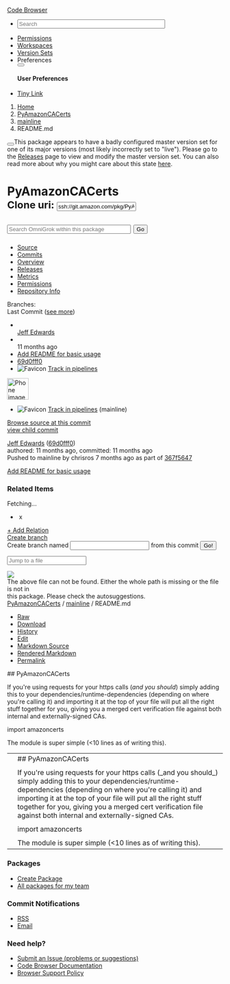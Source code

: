 <!DOCTYPE html>
<html>
<head>
<title>README.md - PyAmazonCACerts - Code Browser</title>
<meta content='width=device-width, initial-scale=1' name='viewport'>
<meta content='true' name='use-sentry'>
<meta content='612b9c7b-dd7b-41c8-b9f9-86bee7acb629' name='request-id'>
<meta name="csrf-param" content="authenticity_token" />
<meta name="csrf-token" content="x7jPlaCqYVlYn2B2OCJYce2jOExM8MYD4t+kzTIF0Ek2AmPcCkoFVm1mmTqQmWXO6BGVb9RDcVPHBTxCUAn3lA==" />
<meta content='IE=edge' http-equiv='X-UA-Compatible'>
<link rel="shortcut icon" type="image/x-icon" href="https://internal-cdn.amazon.com/code.amazon.com/pub/assets/cdn/favicon-ab8a20c61652d108f6639a5452236eb5.ico" />
<link rel="stylesheet" media="all" href="//internal-cdn.amazon.com/oneg.amazon.com/assets/3.2.4/css/application.min.css" />
<link rel="stylesheet" media="all" href="https://internal-cdn.amazon.com/code.amazon.com/pub/assets/cdn/vendor-aeee840f8238d11380f6625bc01a5ff9.css" />
<link rel="stylesheet" media="all" href="https://internal-cdn.amazon.com/code.amazon.com/pub/assets/cdn/application-oneg-d87300855f7e58bb941be66f93e490fd.css" />
<link rel="stylesheet" media="all" href="https://internal-cdn.amazon.com/is-it-down.amazon.com/stylesheets/stripe.css" />
<style>
  /* line 1, (__TEMPLATE__) */
  .absolute-time {
    display: none; }
  
  /* line 3, (__TEMPLATE__) */
  .relative-time {
    display: auto; }
</style>
<style>
  /* line 1, (__TEMPLATE__) */
  .add_related_items {
    display: none; }
  
  /* line 3, (__TEMPLATE__) */
  #related_items {
    min-height: 75px; }
    /* line 5, (__TEMPLATE__) */
    #related_items .error {
      color: red; }
</style>
<link rel="stylesheet" media="screen" href="https://internal-cdn.amazon.com/code.amazon.com/pub/assets/cdn/spiffy_diffy_assets/spiffy_diffy-d3369a20c1b52ab59f433e45843299f2.css" />
<link rel="stylesheet" media="screen" href="https://internal-cdn.amazon.com/code.amazon.com/pub/assets/cdn/blobs-d793b26e66a0641d0db9e3b45482a842.css" />

</head>
<body>
<nav class='navbar navbar-default hidden-print' role='navigation'>
<div class='container-fluid'>
<div class='navbar-header'>
<a class='navbar-brand' href='/'>Code Browser</a>
</div>
<ul class='nav navbar-nav'>
<li>
<form action='/packages/search' class='form-inline navbar-search navbar-form'>
<div class='input-append'>
<input accesskey='s' class='hinted input-medium autocomplete search-query form-control search' data-autocomplete-url='/packages/autocomplete_package_id?vs=true' id='package_id_autocomplete' name='term' placeholder='Search' size='40' title='Search' type='text'>
</div>
</form>
</li>
<li>
<a href="/permissions">Permissions</a>
</li>
<li>
<a href="/workspaces/wangting">Workspaces</a>
</li>
<li>
<a href="/version-sets">Version Sets</a>
</li>
<li>
<a data-target='#preferences_dialog' data-toggle='modal' id='preferences'>Preferences</a>
<div class='modal fade' id='preferences_dialog' role='dialog'>
<div class='modal-dialog modal-md'>
<div class='modal-content'>
<div class='modal-header'>
<button class='close' data-dismiss='modal' type='button'>
<i class='fa fa-times'></i>
</button>
<h4 class='modal-title'>User Preferences</h4>
</div>
<div class='modal-body'>
<div class='text-center'>
<i class='fa fa-spinner fa-spin'></i>
</div>
</div>
</div>
</div>
</div>
</li>
</ul>
<div class='pull-right' id='delight'></div>
<ul class='nav navbar-nav navbar-right'>
<li><a target="_blank" onclick="window.open('http://tiny/submit/url?opaque=1&name=' + encodeURIComponent('/packages/PyAmazonCACerts/blobs/69d0fff03b4836a83bc2d1f6b74fd666eed7637b/--/README.md'+location.hash)); return false;" href="#">Tiny Link  <i class="fa fa-external-link"></i></a></li>
</ul>
<div id='query_string_instruction' style='display: none' title='Advanced Search'>
<h3>
Description
</h3>
<p>
Advanced Search allows user to specify search fields for each term. It also supports boolean algebra, wildcard and regular expressions.
<br>
If you are searching for phrases or sentences, Advanced Search should be able to provide more relevant result.
</p>
<h3>
Usage
</h3>
<ul>
<li>
Terms are seperated by spaces. Phrases or sentences should be quoted.
</li>
<li>
Wildcards like "?" or "*" are alllowed. But try to use leading wildcard with caution for better performance.
</li>
<li>
Regular expressions are also supported. To do that the string should be enclosed in two forward slash "/".
</li>
<li>
Specify a field name with "field_name:term". If a field name is not specified, the search will be done in "package" field.
</li>
<li>
Join multiple queries with "AND", "OR", and group them with "()". Be sure to type them in uppercase.
</li>
<li>
Fuzzy search is done by appending "~fuzziness_level" to the search term.
</li>
</ul>
<h3>
Fields
</h3>
<ul>
<li>
package (Brazil package name)
</li>
<li>
branch (package branch name)
</li>
<li>
file (file name)
</li>
<li>
path (file path)
</li>
<li>
code (source file content)
</li>
<li>
abstract (package short description)
</li>
<li>
description (package description)
</li>
</ul>
<h3>
Examples
</h3>
<table class='example_table'>
<tr class='example_table'>
<th class='example_table'>
Search for...
</th>
<th class='example_table'>
with query...
</th>
</tr>
<tr class='example_table'>
<td class='example_table'>
Package name you are not sure
</td>
<td class='example_table'>
AmazonABCWebsite~3
</td>
</tr>
<tr class='example_table'>
<td class='example_table'>
Sentence
</td>
<td class='example_table'>
description:"package created by octane"
</td>
</tr>
<tr class='example_table'>
<td class='example_table'>
Available clients for a service
</td>
<td class='example_table'>
package:ElasticSearchService*Client
</td>
</tr>
<tr class='example_table'>
<td class='example_table'>
Certain file type in a package
</td>
<td class='example_table'>
package:CodeBrowserWebsite AND file:*.rb
</td>
</tr>
<tr class='example_table'>
<td class='example_table'>
Package with given dependencies
</td>
<td class='example_table'>
file:Config AND (code:"Ruby-aws-sdk" AND code:ServiceMonitoring)
</td>
</tr>
</table>
<h3>
Reference
</h3>
<a href='https://www.elastic.co/guide/en/elasticsearch/reference/current/query-dsl-query-string-query.html' target='_blank'>
"Query String Query" in ElasticSearch document
</a>
</div>

</div>
</nav>

<div class='container-fluid'>
<ol class='breadcrumb'>
<li>
<a href="/">Home</a>
</li>
<li><a href="/packages/PyAmazonCACerts">PyAmazonCACerts</a></li>
<li><a href="/packages/PyAmazonCACerts/trees/mainline/--/">mainline</a></li>
<li class='.active'>README.md</li>


</ol>
<div id='content'>
</div>

<!-- Always showing this error message, but with the "hidden" class.  The package_badges script fetches more info and conditionally displays this. -->
<div class="alert hidden master_vs_problem alert-warning"><button type="button" class="close" data-dismiss="alert"><i class="fa fa-times-circle"></i></button><i class="ocon-white-warning"></i>This package appears to have a badly configured master version set for one of its major versions (most likely incorrectly set to "live").
Please go to the <a href="/packages/PyAmazonCACerts/releases">Releases</a> page to view and modify the master version set.
You can also read more about why you might care about this state <a href="https://w.amazon.com/index.php/BuilderTools/Product/OmniGrok/UserGuide#What_Brazil_code_gets_indexed.3F">here</a>.
</div><div class='page-header'>
<h1>
<span>
PyAmazonCACerts
</span>
<div class='star' data-package='PyAmazonCACerts'></div>
<div class='badges'>
<span id='third_party' style='display: none;'>
<span class='label label-info'>Third Party Package</span>
</span>
</div>
<small class='hidden-print'>
<a class='powertip autoselect pull-right' data-powertip='brazil ws use -p PyAmazonCACerts' id='bw_use'>
<i class='glyphicon glyphicon-download-alt'></i>
</a>
</small>
<small>
<span class='clone subtext pull-right hidden-print'>
<form class='form-inline'>
Clone uri:
<input class='form-control input-sm' type='text' value='ssh://git.amazon.com/pkg/PyAmazonCACerts'>
</form>
</span>

</small>
<small>
<div class='pull-right hidden-print' id='code_search_box'>
<form class="form-inline" action="/search_redirector" accept-charset="UTF-8" method="get"><input name="utf8" type="hidden" value="&#x2713;" />
<div class='input-group search '><input type="text" name="search_term" id="search_term" placeholder="Search OmniGrok within this package" size="33" class="form-control input-sm" />
<span class='input-group-btn'><button class='btn' type='submit'>Go</button></span></div><input type="hidden" name="package" id="package" value="PyAmazonCACerts" />
<input type="hidden" name="path" id="path" value="README.md" />
</form>

</div>

</small>
</h1>
</div>
<div class='row'>
<div class='col-md-9'>
<ul class='nav nav-pills bottom-buffer-small hidden-print'>
<li class='active'><a href="/packages/PyAmazonCACerts">Source</a></li>
<li><a href="/packages/PyAmazonCACerts/logs">Commits</a></li>
<li><a href="https://devcentral.amazon.com/ac/brazil/directory/package/overview/PyAmazonCACerts">Overview</a></li>
<li><a href="/packages/PyAmazonCACerts/releases">Releases</a></li>
<li><a href="/packages/PyAmazonCACerts/metrics/69d0fff03b4836a83bc2d1f6b74fd666eed7637b">Metrics</a></li>
<li><a href="/packages/PyAmazonCACerts/permissions">Permissions</a></li>
<li><a href="/packages/PyAmazonCACerts/repo-info">Repository Info</a></li>
</ul>

</div>
<div class='col-md-3'>
<div id='branch_and_search_box'>
<div class='hidden-print' id='branch_dropdown'>
<label for="branches">Branches: </label>
<input id='branches' name='branches' type='hidden'>
</div>

</div>

</div>
</div>
<div class='last_commit panel panel-default top-buffer-small'>
<div class='last_commit_heading'>
Last Commit
<span class='subtext'>
(<a class="commit-see-more" href="#">see more</a>)
</span>
</div>
<div class='panel-body'>
<ul class='last-commit-summary list-unstyled list-inline'>
<li class='commiter'></li>
<a href="https://code.amazon.com/users/jeffe/activity">Jeff Edwards</a>
<li class='time'></li>
<span title='Committed on January 12, 2016 09:30:11 AM PST' class='relative-time hover_tooltip year_old'>11 months ago</span><span class='absolute-time hover_tooltip year_old'>2016-01-12 09:30:11</span>
<li class='commit_message'>
<span class='refs'>
</span>
<a class='powertip commit black' data-commit-id='69d0fff03b4836a83bc2d1f6b74fd666eed7637b' href='/packages/PyAmazonCACerts/commits/69d0fff03b4836a83bc2d1f6b74fd666eed7637b'>
Add README for basic usage
</a>
</li>
<li><a class="mono powertip autoselect" data-powertip="69d0fff03b4836a83bc2d1f6b74fd666eed7637b" href="/packages/PyAmazonCACerts/commits/69d0fff03b4836a83bc2d1f6b74fd666eed7637b#README.md">69d0fff0</a></li>
<li>
<img src="https://pipelines.amazon.com/favicon.ico" alt="Favicon" />
<a href="https://pipelines.amazon.com/changes/PKG/PyAmazonCACerts/mainline/GitFarm:69d0fff03b4836a83bc2d1f6b74fd666eed7637b">Track in pipelines</a>
</li>
</ul>

<div class='swappable-with-brief-header'>
<div class='commit_header'>
<div class='portrait'><a href="https://code.amazon.com/users/jeffe/activity"><img class="" width="50" onerror="this.onerror=null; this.src=&#39;https://internal-cdn.amazon.com/code.amazon.com/pub/assets/cdn/default-user-39906d97be8dc4ee8b930b03f3e1b8f6.gif&#39;" src="https://internal-cdn.amazon.com/badgephotos.amazon.com/phone-image.pl?uid=jeffe" alt="Phone image" /></a></div>
<div class='details'>
<div class='pull-right' id='track_pipeline_change' style='clear-right'>
<ul class='list-unstyled'>
<li>
<img src="https://pipelines.amazon.com/favicon.ico" alt="Favicon" />
<a href="https://pipelines.amazon.com/changes/PKG/PyAmazonCACerts/mainline/GitFarm:69d0fff03b4836a83bc2d1f6b74fd666eed7637b">Track in pipelines</a>
<span class='subtext'>(mainline)</span>
</li>
</ul>
</div>
<div class='pull-right' id='browse_source' style='clear: right'>
<a href="/packages/PyAmazonCACerts/trees/69d0fff03b4836a83bc2d1f6b74fd666eed7637b">Browse source at this commit</a>
</div>
<div class='pull-right' id='child_link' style='clear: right'>
<a href="/packages/PyAmazonCACerts/commits/69d0fff03b4836a83bc2d1f6b74fd666eed7637b.child">view child commit</a>
</div>
<ul class='list-unstyled pull-right' style='clear: right'>
</ul>
<div class='author'>
<span class='name'><a href="https://code.amazon.com/users/jeffe/activity">Jeff Edwards</a></span>
<span class='sha1'>
(<a class='powertip autoselect' data-powertip='69d0fff03b4836a83bc2d1f6b74fd666eed7637b' href='/packages/PyAmazonCACerts/commits/69d0fff03b4836a83bc2d1f6b74fd666eed7637b'>69d0fff0</a>)
</span>
<div class='subtext'>
authored: <span title='January 12, 2016 09:30:11 AM PST' class='relative-time hover_tooltip year_old'>11 months ago</span><span class='absolute-time hover_tooltip year_old'>2016-01-12 09:30:11</span>, committed: <span title='January 12, 2016 09:30:11 AM PST' class='relative-time hover_tooltip year_old'>11 months ago</span><span class='absolute-time hover_tooltip year_old'>2016-01-12 09:30:11</span>
<div class='summaries'>
<div class='summary'>
Pushed to
<span class='autoselect branch powertip ref' data-powertip='mainline'>mainline</span>
by chrisros <span title='May 18, 2016 11:04:16 AM PDT' class='relative-time hover_tooltip year_old'>7 months ago</span><span class='absolute-time hover_tooltip year_old'>2016-05-18 11:04:16</span> as part of <a class='powertip autoselect' data-powertip='367f564733834fe3a3d57e5cfa9ea358dc286897' href='/packages/PyAmazonCACerts/commits/367f564733834fe3a3d57e5cfa9ea358dc286897'>367f5647</a>
</div>
</div>


</div>
<p class='top-buffer'>
<span class='subject'>
<a href="/packages/PyAmazonCACerts/commits/69d0fff03b4836a83bc2d1f6b74fd666eed7637b">Add README for basic usage</a>
</span>
</p>
</div>
<div id='related_items'>
<h3>Related Items</h3>
<div class='fetching subtext'>
Fetching...
</div>
<div class='msg subtext' style='display: none'>
No related items found.
</div>
<ul data-bind='foreach: relatedItemsModel().relatedItems, visible: relatedItemsModel().relatedItems().length &gt; 0'>
<li>
<span data-bind='text: type'></span>
<a data-bind='text: link.title, attr: {href: link.url}'></a>
<a class='delete_relation' data-bind="attr: {href: '/delete-relation?eid=' + link.eid}" onclick='return confirm("Really delete this relation?")'>
<span class='red'>&nbsp;x&nbsp;</span>
</a>
</li>
</ul>
<div class='add_relation_link'>
<a href='#'>+ Add Relation</a>
</div>
<div class='add_related_items'>
<form action="/create_relation" accept-charset="UTF-8" method="post"><input name="utf8" type="hidden" value="&#x2713;" /><input type="hidden" name="authenticity_token" value="Dw1qoQTL0Q1dIywCmaNjuu7bP7OhgZnODJKbpOnvzc/+t8boriu1Amja1U4xGF4F62mSkDkyLp4pSAMri+PqEg==" />
Relate this commit to url:
<input name='relation' type='text'>
<input type="hidden" name="package_id" id="package_id" value="PyAmazonCACerts" />
<input type="hidden" name="commit_id" id="commit_id" value="69d0fff03b4836a83bc2d1f6b74fd666eed7637b" />
<input type="submit" name="commit" value="Save" class="btn btn-default" />
</form>

</div>
</div>
<div class='pull-right' id='create_branch'>
<a href='#'>Create branch</a>
<form action="/packages/PyAmazonCACerts/create-branch" accept-charset="UTF-8" method="post"><input name="utf8" type="hidden" value="&#x2713;" /><input type="hidden" name="authenticity_token" value="QuqfGPfPelV4Vva59162oFs/QIHgJHyX9KHgB3aDeluzUDNRXS8eWk2vD/Vf5YsfXo3toniXy8fRe3iIFI9dhg==" />
Create branch named
<input type="text" name="branch_name" id="branch_name" />
from this commit
<input type="hidden" name="source_sha1" id="source_sha1" value="69d0fff03b4836a83bc2d1f6b74fd666eed7637b" />
<input type="submit" name="commit" value="Go!" class="btn btn-default" />
</form>

</div>
</div>
</div>

</div>
</div>
</div>
<div class='clear'></div>

<div class='jump_to_file hidden-print'>
<div class='jump_to_file_form'>
<form class='form_inline' onSubmit='return false'>
<input type="hidden" name="package_id" id="package_id" value="PyAmazonCACerts" />
<input type="hidden" name="commit_id_for_file" id="commit_id_for_file" value="mainline" />
<div class='input-append'>
<input accesskey='j' class='hinted form-control search' id='filesearch' name='file' placeholder='Jump to a file' title='Jump to a file' type='text'>
</div>
<div class='jump_to_file_dismiss'></div>
</form>
</div>
<div class='jump_to_file_popup'><a class='help helpPopup' data-content="Here you can enter the name of the file and it will provide suggestions with the matching file names and the path for the same.&lt;br/&gt; After selecting the required file, it will redirect to that file. The keyboard shortcut is 'CTRL+j'.">
<img src='https://internal-cdn.amazon.com/btk.amazon.com/img/icons-1.0/tooltip-bubble.png'>
</a>
</div>
<div class='jump_to_file_error'>
The above file can not be found. Either the whole path is missing or the file is not in
<br>this package. Please check the autosuggestions.</br>
</div>
</div>

<!--
mime_type: text/plain
-->
<div class='file_header'>
<div class='path_breadcrumbs'>
<div class='path_breadcrumbs'>
<span class='path_breadcrumb'><a href="/packages/PyAmazonCACerts">PyAmazonCACerts</a></span> / <span class='path_breadcrumb'><a href="/packages/PyAmazonCACerts/trees/mainline/--/">mainline</a></span> / <span class='path_breadcrumb'>README.md</span>
</div>

</div>
<div class='hidden-print' id='file_actions'>
<ul class='button_group'>
<li>
<a class="minibutton" href="/packages/PyAmazonCACerts/blobs/mainline/--/README.md?raw=1">Raw</a>
</li>
<li>
<a class="minibutton" href="/packages/PyAmazonCACerts/blobs/mainline/--/README.md?download=1">Download</a>
</li>
<li>
<a class="minibutton" href="/packages/PyAmazonCACerts/logs/mainline?path=README.md">History</a>
</li>
<li>
<a class="minibutton" href="/packages/PyAmazonCACerts/blobs/mainline/--/README.md/edit_file_online">Edit</a>
</li>
<li>
<a class="minibutton md_control_raw" href="#raw_markdown">Markdown Source</a>
</li>
<li>
<a class="minibutton md_control_rendered selected active" href="#">Rendered Markdown</a>
</li>
<li class='permalink'>
<a class="minibutton" href="/packages/PyAmazonCACerts/blobs/69d0fff03b4836a83bc2d1f6b74fd666eed7637b/--/README.md">Permalink</a>
</li>
</ul>
</div>
<div class='clear'></div>
<markdown add-raw-if-needed='true'>
## PyAmazonCACerts

If you're using requests for your https calls (_and you should_) simply adding this to your dependencies/runtime-dependencies (depending on where you're calling it) and importing it at the top of your file will put all the right stuff together for you, giving you a merged cert verification file against both internal and externally-signed CAs.

import amazoncerts

The module is super simple (&lt;10 lines as of writing this).

</markdown>
<div class='blob hidden-print highlighttable markdown_source' ng_non_bindable>
    <div class="js-syntax-highlight-wrapper">
      <table class="code js-syntax-highlight">
        <tbody>
            <tr class="line_holder" id="L1">
              <td class="line-num" data-linenumber="1">
                <span class="linked-line" unselectable="on" data-linenumber="1"></span>
              </td>
              <td class="line_content"><span class="gu">## PyAmazonCACerts</span>
</td>
            </tr>
            <tr class="line_holder" id="L2">
              <td class="line-num" data-linenumber="2">
                <span class="linked-line" unselectable="on" data-linenumber="2"></span>
              </td>
              <td class="line_content">
</td>
            </tr>
            <tr class="line_holder" id="L3">
              <td class="line-num" data-linenumber="3">
                <span class="linked-line" unselectable="on" data-linenumber="3"></span>
              </td>
              <td class="line_content">If you&#39;re using requests for your https calls (_and you should_) simply adding this to your dependencies/runtime-dependencies (depending on where you&#39;re calling it) and importing it at the top of your file will put all the right stuff together for you, giving you a merged cert verification file against both internal and externally-signed CAs.
</td>
            </tr>
            <tr class="line_holder" id="L4">
              <td class="line-num" data-linenumber="4">
                <span class="linked-line" unselectable="on" data-linenumber="4"></span>
              </td>
              <td class="line_content">
</td>
            </tr>
            <tr class="line_holder" id="L5">
              <td class="line-num" data-linenumber="5">
                <span class="linked-line" unselectable="on" data-linenumber="5"></span>
              </td>
              <td class="line_content">import amazoncerts
</td>
            </tr>
            <tr class="line_holder" id="L6">
              <td class="line-num" data-linenumber="6">
                <span class="linked-line" unselectable="on" data-linenumber="6"></span>
              </td>
              <td class="line_content">
</td>
            </tr>
            <tr class="line_holder" id="L7">
              <td class="line-num" data-linenumber="7">
                <span class="linked-line" unselectable="on" data-linenumber="7"></span>
              </td>
              <td class="line_content">The module is super simple (&lt;10 lines as of writing this).</td>
            </tr>
        </tbody>
      </table>
    </div>

</div>
</div>


</div>
<nav class='navbar navbar-default footer' role='navigation'>
<footer class='footer top-buffer' id='footer'>
<div class='col-sm-9 col-md-8 main'>
<h3>Packages</h3>
<ul class='unstyled'>
<li><a href="https://octane.amazon.com/package">Create Package</a></li>
<li><a href="/packages/find_by_team_for_user">All packages for my team</a></li>
</ul>
<h3>Commit Notifications</h3>
<ul class='unstyled'>
<li><a href="https://w.amazon.com/index.php/BuilderTools/Product/RevisionControl/CommitNotifications">RSS</a></li>
<li><a href="/commit-notifications">Email</a></li>
</ul>
</div>
<div class='col-sm-3 col-md-4 sidebar'>
<div class='business_card clearfix'>
<h3>Need help?</h3>
<ul class='unstyled'>
<li><a href="https://issues.amazon.com/issues/create?assignedFolder=9bbc2895-0c1a-4981-9a45-d81dbbdb683e&amp;description=***+Please+-+fill+in+the+fields+below%2C+so+we+can+better+assist+you.++Thanks.%0A%0A%0AI+was+using+the+Code+Browser+and+[encountered+a+problem+%2F+have+a+suggestion].%0A%0AThe+URL+of+the+page+I+was+viewing%3A+[paste+URL%2C+or+%22N%2FA%22]%0A%0AWhat+I+did%3A+[describe+action]%0A%0AWhat+I+wanted%3A+[describe+expected+behavior%2C+or+desired+new+behavior]%0A%0AWhat+actually+happened%3A+[describe+observed+behavior]%0A%0AAnything+else+relevant%3A+[...]&amp;descriptionContentType=text%2Fplain&amp;assigneeIdentity=">Submit an Issue (problems or suggestions)</a></li>
<li><a href="https://w.amazon.com/index.php/BuilderTools/Product/CodeBrowser">Code Browser Documentation</a></li>
<li><a href="https://w.amazon.com/?DTUX/Browser_Support_Policy">Browser Support Policy</a></li>
</ul>
</div>
</div>
</footer>
</nav>

<script>
  var codeBrowserSpoofedUser = "wangting"
</script>
<script src="https://internal-cdn.amazon.com/code.amazon.com/pub/assets/cdn/vendor-8ce2e42e17e7eecfffbbc8f95ce77f6b.js"></script>
<script src="https://internal-cdn.amazon.com/code.amazon.com/pub/assets/cdn/application-9019950bfb39501df1699a4dbd66deef.js"></script>
<script src="https://internal-cdn.amazon.com/is-it-down.amazon.com/javascripts/stripe.min.js"></script>
<script>
  (function() {
    $(function() {
      return isItDownStripe('sourcecode', 1107, 1);
    });
  
  }).call(this);
</script>
<script src="https://internal-cdn.amazon.com/code.amazon.com/pub/assets/cdn/application_angular-225559ddd3da7b66ebf7938c90d01125.js"></script>
<script>
  bootstrapCodeBrowserNgApp();
</script>
<script>
  $(document).ready(function() {
      $('#branches').select2({
          width: "274px",
          data: [{"text":"Official Branches","children":[{"text":"mainline (default)","id":"/packages/PyAmazonCACerts/blobs/heads/mainline/--/README.md"}]},{"text":"calvinm's Shared Branches","children":[{"text":"rpm","id":"/packages/PyAmazonCACerts/blobs/share/calvinm/rpm/--/README.md"}]},{"text":"lorenzla's Shared Branches","children":[{"text":"mainline","id":"/packages/PyAmazonCACerts/blobs/share/lorenzla/mainline/--/README.md"}]},{"text":"mejiaa's Shared Branches","children":[{"text":"mainline","id":"/packages/PyAmazonCACerts/blobs/share/mejiaa/mainline/--/README.md"}]}],
          createSearchChoice: function(term, data) {
            if ($(data).filter(function() { return this.text.localeCompare(term)===0; }).length===0) {
              // This code fires if the user enters a string and hits return (rather than selecting the item
              // from the dropdown.  This breaks when viewing commits (logs). Customize it accordingly.
              if ('/packages/PyAmazonCACerts/blobs/'.match(/\/logs/)) {
                var id_string = '/packages/PyAmazonCACerts/blobs//' + term;
                if ('README.md') {
                  id_string += '/--/README.md';
                }
                return {text:term, id: id_string};
              }
              return {text:term, id:'/packages/PyAmazonCACerts/blobs/' + term + '/--/README.md'};
            }
          },
      });
      $('#branches').select2('data', null);
      $('#branches').change(function() {
        document.location = $(this).val();
      });
  });
</script>
<script>
  (function() {
    $(function() {
      return $('.add_relation_link a').click(function() {
        $('.add_related_items').show(500).find('input[name=relation]').delay(500).focus();
        $(this).hide();
        return false;
      });
    });
  
  }).call(this);
</script>
<script>
  (function() {
    $(function() {
      return $('.commit-see-more').click(function() {
        $('.last-commit-summary, .commit_header').toggle();
        return false;
      });
    });
  
  }).call(this);
</script>
<script>
  (function() {
    $('li.permalink a').click(function() {
      window.location.href = this.href + location.hash;
      return false;
    });
  
  }).call(this);
</script>
<script>
  (function() {
    var relatedItems;
  
    relatedItems = new Codac.RelatedItemsModel("PyAmazonCACerts", "69d0fff03b4836a83bc2d1f6b74fd666eed7637b", 'mainline', '');
  
    Codac.model.relatedItemsModel(relatedItems);
  
  }).call(this);
</script>
<script src="https://internal-cdn.amazon.com/code.amazon.com/pub/assets/cdn/spiffy_diffy_assets/spiffy_diffy-f11e935e37ccf6a6263d8da191fef501.js"></script>
<script>
  (function() {
    var key, onUrlChange, premalinkBtnEl, premalinkPath, template;
  
    (function() {
      var anchor, anchorMatch, hash, hl_lines_match, path, ranges, search;
      anchor = window.location.hash.split('#')[1] || '';
      anchorMatch = anchor.match(/^line-(\d+)/);
      if (anchorMatch) {
        anchor = 'L' + anchorMatch[1];
      }
      search = window.location.search;
      hl_lines_match = search.match(/hl_lines=([\d\-\,]+)/);
      ranges = '';
      if (hl_lines_match) {
        ranges = hl_lines_match[1].split(',').map(function(range) {
          return range.split('-').map(function(lineNum) {
            return 'L' + lineNum;
          }).join('-');
        }).join(',');
      }
      hash = ranges;
      if (anchorMatch) {
        hash += '|' + anchor;
      }
      if (hash !== '') {
        if (hash !== '') {
          window.location.hash = '#' + hash;
        }
        path = window.location.pathname + window.location.hash;
        return window.history.pushState(void 0, void 0, path);
      }
    })();
  
    premalinkBtnEl = $('#file_actions .permalink');
  
    premalinkPath = premalinkBtnEl.find('.minibutton').attr('href');
  
    onUrlChange = function() {
      return premalinkBtnEl.hide();
    };
  
    setTimeout((function() {
      return (new Diff()).enableHighlighting({
        basePath: premalinkPath,
        onUrlChange: onUrlChange
      });
    }), 0);
  
    key = 'codac:blob:line_highlighting';
  
    template = _.template("<p><strong>Line highlighting functionality was updated!</strong></p><p>For more information see our <a href='https://w.amazon.com/index.php/BuilderTools/Product/CodeBrowser/UserGuide#How_can_I_highlight_a_block_of_code.3F'>wiki page</a>.</p>");
  
    Codac.WhatsNew.create({
      key: key,
      template: template
    });
  
  }).call(this);
</script>
<script>
  $(document).ready(function(){
    // print the query in search box
    // use @query.inspect to get the query string, since
    // the backslash passed by controller is not escaped
    // if use @query directily as text in js, the backslash
    // will fail to display
    $("#code_search_input").val("");
    if("" == "on")
      $("#use_query_string").prop('checked', true);
    // refill input
    $("#code_search_input").focusout(function(){
      if($("#code_search_input").val() == '')
        $("#code_search_input").val("");
    });
    // clear input button
    $("#clear-input-button").click(function(){
      $("#code_search_input").val('');
      $("#code_search_input").focus();
    });
    // make outer div also clickable
    $("#use_query_string_checkbox").click(function(){
      $("#use_query_string").prop('checked',!$("#use_query_string").prop('checked'));
    })
  });
</script>

</body>
</html>
